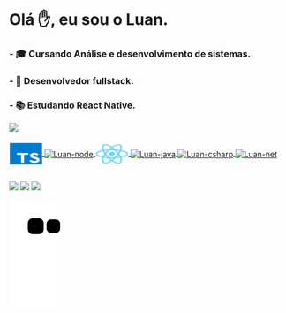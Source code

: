 # Olá :raised_hand:, eu sou o Luan.

### - :mortar_board: Cursando Análise e desenvolvimento de sistemas.
### - :briefcase: Desenvolvedor fullstack.
### - :books: Estudando React Native.

<div> 
    <a href="https://github.com/Luanbian">
    <img height="180em" src="https://github-readme-stats.vercel.app/api/top-langs/?username=Luanbian&layout=compact&langs_count=7&theme=tokyonight"/>
</div>
  
<div style="display: inline_block"><br>
  <img align="center" alt="Luan-Ts" height="40" width="60" src="https://raw.githubusercontent.com/devicons/devicon/master/icons/typescript/typescript-plain.svg">
  <img align="center" alt="Luan-node" height="40" src="https://cdn.jsdelivr.net/gh/devicons/devicon/icons/nodejs/nodejs-original.svg" />
  <img align="center" alt="Luan-React" height="40" width="60" src="https://raw.githubusercontent.com/devicons/devicon/master/icons/react/react-original.svg">
  <img align="center" alt="Luan-java" height="60" width="60" src="https://cdn.jsdelivr.net/gh/devicons/devicon/icons/java/java-original-wordmark.svg" />
  <img align="center" alt="Luan-csharp" height="60" width="60"  src="https://cdn.jsdelivr.net/gh/devicons/devicon/icons/csharp/csharp-original.svg" />
  <img align="center" alt="Luan-net" height="60" width="60" src="https://cdn.jsdelivr.net/gh/devicons/devicon/icons/dotnetcore/dotnetcore-original.svg" />    
</div>
  
  ##
  
<div> 
  <a href="https://www.instagram.com/bianchiniluan" target="_blank"><img src="https://img.shields.io/badge/-Instagram-%23E4405F?style=for-the-badge&logo=instagram&logoColor=white" target="_blank"></a>
  <a href = "mailto:luanalmeidadev@gmail.com"><img src="https://img.shields.io/badge/-Gmail-%23333?style=for-the-badge&logo=gmail&logoColor=white" target="_blank"></a>
  <a href="https://www.linkedin.com/in/luan--almeida/" target="_blank"><img src="https://img.shields.io/badge/-LinkedIn-%230077B5?style=for-the-badge&logo=linkedin&logoColor=white" target="_blank"></a> 
 
  ![Snake animation](https://github.com/Luanbian/Luanbian/blob/output/github-contribution-grid-snake.svg)
</div>
